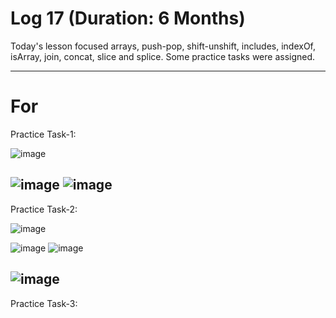 # Log 17 (Duration: 6 Months)
Today's lesson focused arrays, push-pop, shift-unshift, includes, indexOf, isArray, join, concat, slice and splice. Some practice tasks were assigned.

---

# For

Practice Task-1:

![image](https://github.com/md-maheen-billah/Log-17/assets/140327805/ffdc3123-e269-45e9-93cd-a353e76ec390)

![image](https://github.com/md-maheen-billah/Log-17/assets/140327805/a68c1ac2-3b3d-4d75-9ab4-c851ae3e61cb)
![image](https://github.com/md-maheen-billah/Log-17/assets/140327805/f7c85da7-4edb-4342-a7da-96fcd586104d)
---

Practice Task-2:

![image](https://github.com/md-maheen-billah/Log-17/assets/140327805/ca8071ae-61dd-4445-8f9d-bc9a15dcd8e1)

![image](https://github.com/md-maheen-billah/Log-17/assets/140327805/8231532b-f04e-468e-856d-0c69ec80bc1a)
![image](https://github.com/md-maheen-billah/Log-17/assets/140327805/b81fb6b3-1668-49ce-bbbc-43d3242a975b)

![image](https://github.com/md-maheen-billah/Log-17/assets/140327805/762db2ed-3343-4385-a0b7-05c9d2d0f100)
---

Practice Task-3:




